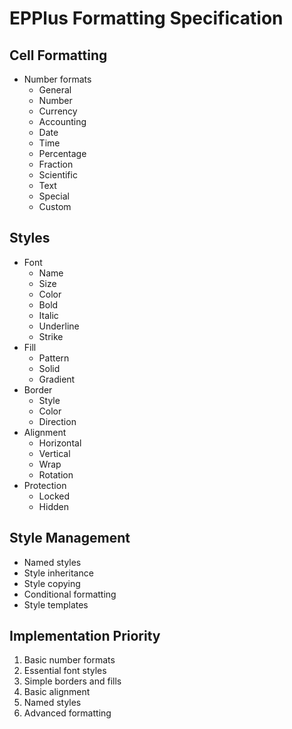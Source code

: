 # EPPlus Formatting Specification

## Cell Formatting
- Number formats
  - General
  - Number
  - Currency
  - Accounting
  - Date
  - Time
  - Percentage
  - Fraction
  - Scientific
  - Text
  - Special
  - Custom

## Styles
- Font
  - Name
  - Size
  - Color
  - Bold
  - Italic
  - Underline
  - Strike
- Fill
  - Pattern
  - Solid
  - Gradient
- Border
  - Style
  - Color
  - Direction
- Alignment
  - Horizontal
  - Vertical
  - Wrap
  - Rotation
- Protection
  - Locked
  - Hidden

## Style Management
- Named styles
- Style inheritance
- Style copying
- Conditional formatting
- Style templates

## Implementation Priority
1. Basic number formats
2. Essential font styles
3. Simple borders and fills
4. Basic alignment
5. Named styles
6. Advanced formatting